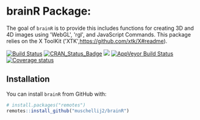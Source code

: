 
brainR Package:
===============

The goal of `brainR` is to provide this includes functions for creating 3D and 4D images using 'WebGL', 'rgl', and JavaScript Commands. This package relies on the X ToolKit ('XTK',<https://github.com/xtk/X#readme>).

[![Build Status](https://travis-ci.org/muschellij2/brainR.svg?branch=master)](https://travis-ci.org/muschellij2/brainR) [![CRAN\_Status\_Badge](http://www.r-pkg.org/badges/version/brainR)](http://cran.rstudio.com/web/packages/brainR/index.html) [![](http://cranlogs.r-pkg.org/badges/grand-total/brainR)](http://cran.rstudio.com/web/packages/brainR/index.html) [![AppVeyor Build Status](https://ci.appveyor.com/api/projects/status/github/muschellij2/brainR?branch=master&svg=true)](https://ci.appveyor.com/project/muschellij2/brainR) [![Coverage status](https://coveralls.io/repos/github/muschellij2/brainR/badge.svg?branch=master)](https://coveralls.io/r/muschellij2/brainR?branch=master) <!-- README.md is generated from README.Rmd. Please edit that file -->

Installation
------------

You can install `brainR` from GitHub with:

``` r
# install.packages("remotes")
remotes::install_github("muschellij2/brainR")
```
